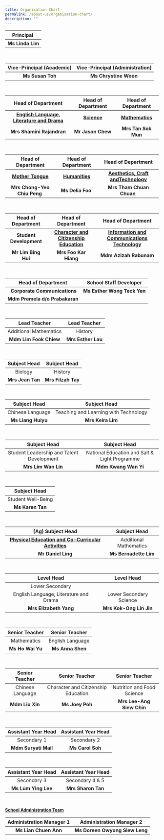 ```yaml
---
title: Organisation Chart
permalink: /about-us/organisation-chart/
description: ""
---
```

| Principal |
| :---: |
| **Ms Linda Lim** |

<br>

| Vice-Principal (Academic) | Vice-Principal (Administration) |
| :---: | :---: |
| **Ms Susan Toh** | **Ms Chrystine Woon** |

<br>

| Head of Department | Head of Department | Head of Department |
| :---: | :---: | :---: |
| **[English Language, Literature and Drama](/about-us/organisation-chart/english-language-literature-and-drama)** | **[Science](/about-us/organisation-chart/science)** | **[Mathematics](/about-us/organisation-chart/mathematics)** |
| **Mrs Shamini Rajandran** | **Mr Jason Chew** | **Mrs Tan Sok Mun** |

<br>

| Head of Department | Head of Department | Head of Department |
| :---: | :---: | :---: |
| **[Mother Tongue](/about-us/organisation-chart/mother-tongue)** | **[Humanities](/about-us/organisation-chart/humanities)** | **[Aesthetics, Craft andTechnology](/about-us/organisation-chart/aesthetics-craft-and-technology)** |
| **Mrs Chong-Yeo Chiu Peng**  | **Ms Delia Foo**  | **Mrs Tham Chuan Chuan**  |

<br>

| Head of Department | Head of Department | Head of Department |
| :---: | :---: | :---: |
| **Student Development** | **[Character and Citizenship Education](/about-us/organisation-chart/character-and-citizenship-education)** | **[Information and Communications Technology](/about-us/organisation-chart/information-and-communications-technology)**  |
| **Mr Lim Bing Hui** | **Mrs Foo Kar Hiang** | **Mdm Azizah Rabunam** |

<br>

| Head of Department | School Staff Developer |
| :---: | :---: |
|  **Corporate Communications** | **Ms Esther Wong Teck Yen** |
| **Mdm Premela d/o Prabakaran** | |

<br>

| Lead Teacher | Lead Teacher |
| :---: | :---: |
| Additional Mathematics | History |
| **Mdm Lim Fook Chiew** | **Mrs Esther Lau** |

<br>

| Subject Head | Subject Head |
| :---: | :---: |
| Biology | History |
| **Mrs Jean Tan** | **Mrs Filzah Tay** |

<br>

| Subject Head | Subject Head |
| :---: | :---: |
| Chinese Language | Teaching and Learning with Technology |
| **Ms Liang Huiyu** | **Mrs Keira Lim** |

<br>

| Subject Head | Subject Head |
| :---: | :---: |
| Student Leadership and Talent Development | National Education and Salt & Light Programme |
| **Mrs Lim Wan Lin** | **Mdm Kwang Wan Yi** |

<br>

| Subject Head |
| :---: |
| Student Well-Being |
| **Ms Karen Tan** |

<br>

| (Ag) Subject Head | Subject Head |
| :---: | :---: |
| **[Physical Education and Co-Curricular Activities](/about-us/organisation-chart/physical-education-and-co-curricular-activities)** | Additional Mathematics |
| **Mr Daniel Ling** | **Ms Bernadette Lim** |

<br>

| Level Head | Level Head |
| :---: | :---: |
| Lower Secondary  
English Language, Literature and Drama | Lower Secondary Science |
| **Mrs Elizabeth Yang** | **Mrs Kok-Ong Lin Jin** |

<br>

| Senior Teacher | Senior Teacher |
| :---: | :---: |
| Mathematics | English Language |
| **Ms Ho Wai Yu** | **Ms Anna Shen** |

<br>

| Senior Teacher | Senior Teacher | Senior Teacher |
| :---: | :---: | :---: |
| Chinese Language | Character and Citizenship Education | Nutrition and Food Science |
| **Mdm Liu Xin** | **Ms Joey Poh** | **Mrs Lee-Ang Siew Chin** |

<br>

| Assistant Year Head | Assistant Year Head |
| :---: | :---: |
| Secondary 1 | Secondary 2 |
| **Mdm Suryati Mail** | **Ms Carol Soh** |

<br>

| Assistant Year Head | Assistant Year Head |
| :---: | :---: |
| Secondary 3 | Secondary 4 & 5 |
| **Ms Lum Ying Lee** | **Mrs Sharon Tan** |

<br>

**[School Administration Team](/about-us/organisation-chart/school-administration-team)**  


| Administration Manager 1 | Administration Manager 2 |
| :---: | :---: |
| **Ms Lian Chuen Ann** | **Ms Doreen Owyong Siew Leng** |